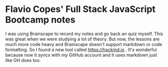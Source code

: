 # Flavio Copes' Full Stack JavaScript Bootcamp notes

I was using Brainscape to record my notes and go back an quiz myself. This was great
when we were studying a lot of theory. But now, the lessons are much more code heavy
and Brainscape doesn't support markdown or code formatting. So I found a new tool
called https://hackmd.io . It's wonderful because now it syncs with my GitHub account
and it uses markdown just like GH does too. 
